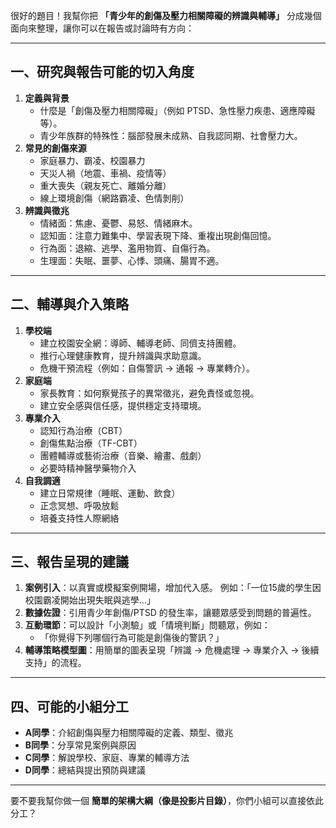 很好的題目！我幫你把 **「青少年的創傷及壓力相關障礙的辨識與輔導」** 分成幾個面向來整理，讓你可以在報告或討論時有方向：

---
## 一、研究與報告可能的切入角度
1. **定義與背景**
   * 什麼是「創傷及壓力相關障礙」（例如 PTSD、急性壓力疾患、適應障礙等）。
   * 青少年族群的特殊性：腦部發展未成熟、自我認同期、社會壓力大。
2. **常見的創傷來源**
   * 家庭暴力、霸凌、校園暴力
   * 天災人禍（地震、車禍、疫情等）
   * 重大喪失（親友死亡、離婚分離）
   * 線上環境創傷（網路霸凌、色情剝削）
3. **辨識與徵兆**
   * 情緒面：焦慮、憂鬱、易怒、情緒麻木。
   * 認知面：注意力難集中、學習表現下降、重複出現創傷回憶。
   * 行為面：退縮、逃學、濫用物質、自傷行為。
   * 生理面：失眠、噩夢、心悸、頭痛、腸胃不適。
---
## 二、輔導與介入策略
1. **學校端**
   * 建立校園安全網：導師、輔導老師、同儕支持團體。
   * 推行心理健康教育，提升辨識與求助意識。
   * 危機干預流程（例如：自傷警訊 → 通報 → 專業轉介）。
2. **家庭端**
   * 家長教育：如何察覺孩子的異常徵兆，避免責怪或忽視。
   * 建立安全感與信任感，提供穩定支持環境。
3. **專業介入**
   * 認知行為治療（CBT）
   * 創傷焦點治療（TF-CBT）
   * 團體輔導或藝術治療（音樂、繪畫、戲劇）
   * 必要時精神醫學藥物介入
4. **自我調適**
   * 建立日常規律（睡眠、運動、飲食）
   * 正念冥想、呼吸放鬆
   * 培養支持性人際網絡
---
## 三、報告呈現的建議
1. **案例引入**：以真實或模擬案例開場，增加代入感。
   例如：「一位15歲的學生因校園霸凌開始出現失眠與逃學…」
2. **數據佐證**：引用青少年創傷/PTSD 的發生率，讓聽眾感受到問題的普遍性。
3. **互動環節**：可以設計「小測驗」或「情境判斷」問聽眾，例如：
   * 「你覺得下列哪個行為可能是創傷後的警訊？」
4. **輔導策略模型圖**：用簡單的圖表呈現「辨識 → 危機處理 → 專業介入 → 後續支持」的流程。
---
## 四、可能的小組分工
* **A同學**：介紹創傷與壓力相關障礙的定義、類型、徵兆
* **B同學**：分享常見案例與原因
* **C同學**：解說學校、家庭、專業的輔導方法
* **D同學**：總結與提出預防與建議
---
要不要我幫你做一個 **簡單的架構大綱（像是投影片目錄）**，你們小組可以直接依此分工？
